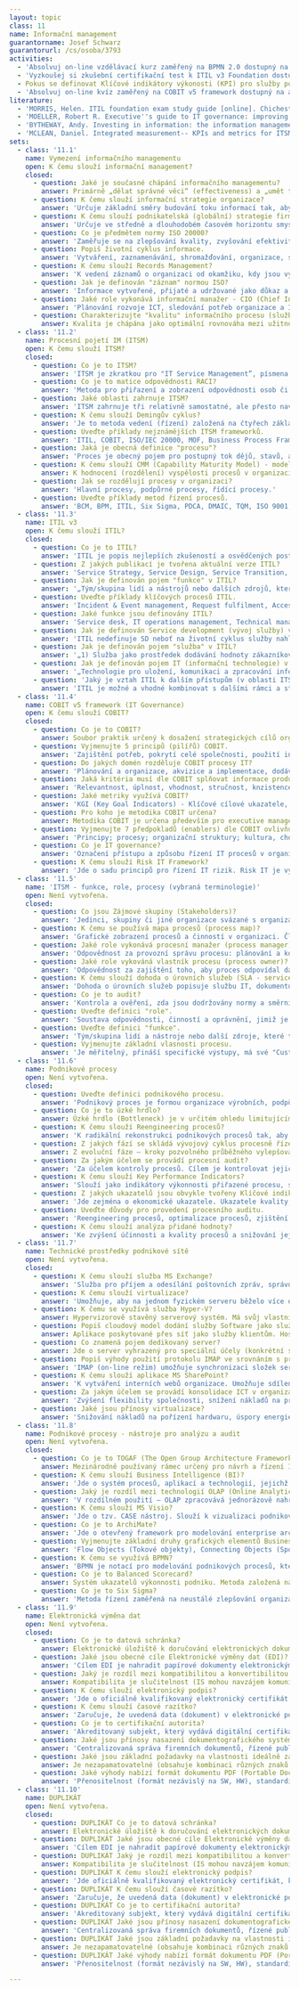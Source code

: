 ```yaml
---
layout: topic
class: 11
name: Informační management
guarantorname: Josef Schwarz
guarantorurl: /cs/osoba/3793
activities:
  - 'Absolvuj on-line vzdělávací kurz zaměřený na BPMN 2.0 dostupný na adrese: https://camunda.org/bpmn/tutorial/.'
  - 'Vyzkoušej si zkušební certifikační test k ITIL v3 Foundation dostupný na adrese: http://www.itiltests.co.uk/.'
  - Pokus se definovat Klíčové indikátory výkonosti (KPI) pro služby poskytované univerzitní knihovnou.
  - 'Absolvuj on-line kvíz zaměřený na COBIT v5 framework dostupný na adrese: http://www.bestpracticehelp.com/cobitfreequiz.html.'
literature:
  - 'MORRIS, Helen. ITIL foundation exam study guide [online]. Chichester, U.K.: Wiley, 2012 [cit. 2016-09-23]. Dostupné z: http://site.ebrary.com/lib/natl/Doc?id=10593204.'
  - 'MOELLER, Robert R. Executive''s guide to IT governance: improving systems processes with service management, COBIT, and ITIL [online]. Hoboken, N.J.: John Wiley &amp; Sons, Inc., 2013. Wiley corporate F &amp; A [cit. 2016-09-23]. Dostupné z: http://site.ebrary.com/lib/natl/Doc?id=10653556.'
  - 'BYTHEWAY, Andy. Investing in information: the information management body of knowledge. Cham: Springer, 2014. xvi, 280 stran. ISBN 978-3-319-11908-3.'
  - 'MCLEAN, Daniel. Integrated measurement-- KPIs and metrics for ITSM: a narrative account [online]. Ely, Cambridgeshire: IT Governance Publishing, 2013 [cit. 2016-09-23]. ISBN 978-1-84928-486-8. Dostupné z: http://site.ebrary.com/lib/natl/Doc?id=10772231.'
sets:
  - class: '11.1'
    name: Vymezení informačního managementu
    open: K čemu slouží informační management?
    closed:
      - question: Jaké je současné chápání informačního managementu?
        answer: Primárně „dělat správné věci“ (effectiveness) a „umět tyto věci dělat hospodárně“ (efficiency).
      - question: K čemu slouží informační strategie organizace?
        answer: 'Určuje základní směry budování toku informací tak, aby informace sloužily řídícím pracovníkům k rozhodování a snižovaly rizika činnosti.'
      - question: K čemu slouží podnikatelská (globální) strategie firmy (GST)
        answer: 'Určuje ve středně a dlouhodobém časovém horizontu smysl a cíl veškerým aktivitám organizace, zamezuje jejímu živelnému a chaotickému vývoji.'
      - question: Co je předmětem normy ISO 20000?
        answer: 'Zaměřuje se na zlepšování kvality, zvyšování efektivity a snížení nákladů u IT procesů, popisuje procesy řízení pro poskytování služeb IT.'
      - question: Popiš životní cyklus informace.
        answer: 'Vytváření, zaznamenávání, shromažďování, organizace, správa, standardizace, uchování, vyhledávání, distribuce a užití.'
      - question: K čemu slouží Records Management?
        answer: 'K vedení záznamů o organizaci od okamžiku, kdy jsou vytvořeny, až do jejich úplného odstranění.'
      - question: Jak je definován "záznam" normou ISO?
        answer: 'Informace vytvořené, přijaté a udržované jako důkaz a údaj o organizaci nebo osobě, na základě právní povinnosti nebo v transakci podnikání.'
      - question: Jaké role vykonává informační manažer - CIO (Chief Information Officer)?
        answer: 'Plánování rozvoje ICT, sledování potřeb organizace a ICT trendů, provádění nákladových analýz, řízení bezpečnosti a rizik v oblasti ICT.'
      - question: Charakterizujte "kvalitu" informačního procesu (služby).
        answer: Kvalita je chápána jako optimální rovnováha mezi užitnou hodnotou procesu a cenou vynaloženou na jeho zajištění.
  - class: '11.2'
    name: Procesní pojetí IM (ITSM)
    open: K čemu slouží ITSM?
    closed:
      - question: Co je to ITSM?
        answer: 'ITSM je zkratkou pro "IT Service Management”, písmena "IT" znamenají "Information Technology". Jde tedy o Řízení služeb IT.'
      - question: Co je to matice odpovědnosti RACI?
        answer: 'Metoda pro přiřazení a zobrazení odpovědnosti osob či pracovních míst v nějakém úkolu (projektu, službě či procesu) v organizaci.'
      - question: Jaké oblasti zahrnuje ITSM?
        answer: 'ITSM zahrnuje tři relativně samostatné, ale přesto navzájem propojené a na sobě závislé oblasti: lidé, nástroje, procesy.'
      - question: K čemu slouží Demingův cyklus?
        answer: 'Je to metoda vedení (řízení) založená na čtyřech základních krocích (PDCA): Plan-Do-Check-Act.'
      - question: Uveďte příklady nejznámějších ITSM frameworků.
        answer: 'ITIL, COBIT, ISO/IEC 20000, MOF, Business Process Framework (eTOM), FitSM.'
      - question: Jaká je obecná definice "procesu"?
        answer: 'Proces je obecný pojem pro postupný tok dějů, stavů, aktivit nebo práce. Pojem proces se používá v praxi v různých významech.'
      - question: K čemu slouží CMM (Capability Maturity Model) - model zralosti?
        answer: K hodnocení (rozdělení) vyspělosti procesů v organizaci do 6 stupnů od neřízených až po optimalizované procesy.
      - question: Jak se rozdělují procesy v organizaci?
        answer: 'Hlavní procesy, podpůrné procesy, řídící procesy.'
      - question: Uveďte příklady metod řízení procesů.
        answer: 'BCM, BPM, ITIL, Six Sigma, PDCA, DMAIC, TQM, ISO 9001, statistické metody atd.'
  - class: '11.3'
    name: ITIL v3
    open: K čemu slouží ITIL?
    closed:
      - question: Co je to ITIL?
        answer: 'ITIL je popis nejlepších zkušeností a osvědčených postupů, jak dosáhnout efektivního řízení služeb IT.'
      - question: Z jakých publikací je tvořena aktuální verze ITIL?
        answer: 'Service Strategy, Service Design, Service Transition, Service Operation, Continual Service Improvement.'
      - question: Jak je definován pojem "funkce" v ITIL?
        answer: '„Tým/skupina lidí a nástrojů nebo dalších zdrojů, které tito lidé používají k provádění jednoho nebo více procesů nebo činností.“'
      - question: Uveďte příklady klíčových procesů ITIL.
        answer: 'Incident & Event management, Request fulfilment, Access management, Problem management, Change management, Service level management atd.'
      - question: Jaké funkce jsou definovány ITIL?
        answer: 'Service desk, IT operations management, Technical management, Application management.'
      - question: Jak je definován Service development (vývoj služby) v ITIL?
        answer: 'ITIL nedefinuje SD neboť na životní cyklus služby nahlíží z pohledu zákazníka, pro něhož je fáze vývoje skryta a nijak se jí neúčastní.'
      - question: Jak je definován pojem "služba" v ITIL?
        answer: '„1) Služba jako prostředek dodávání hodnoty zákazníkovi, 2) Služba IT, jako speciální případ služby založené na použití IT."'
      - question: Jak je definován pojem IT (informační technologie) v ITIL?
        answer: '„Technologie pro uložení, komunikaci a zpracování informací, jež typicky zahrnuje počítače, telekomunikace, aplikace a další software.“'
      - question: 'Jaký je vztah ITIL k dalším přístupům (v oblasti ITSM,ISO,TQM)?'
        answer: 'ITIL je možné a vhodné kombinovat s dalšími rámci a standardy. Např.: ITIL a COBIT, ITIL a Lean IT, ITIL a Six Sigma, ITIL a ISO 20000.'
  - class: '11.4'
    name: COBIT v5 framework (IT Governance)
    open: K čemu slouží COBIT?
    closed:
      - question: Co je to COBIT?
        answer: Soubor praktik určený k dosažení strategických cílů organizace díky efektivnímu využití zdrojů a minimalizaci IT rizik.
      - question: Vyjmenujte 5 principů (pilířů) COBIT.
        answer: 'Zajištění potřeb, pokrytí celé společnosti, použití integrovaného rámce, holistický přístup, oddělení vedení spol. od každodenního řízení.'
      - question: Do jakých domén rozděluje COBIT procesy IT?
        answer: 'Plánování a organizace, akvizice a implementace, dodávka a podpora, monitoring a evaluace.'
      - question: Jaká kritéria musí dle COBIT splňovat informace produkovaná IT?
        answer: 'Relevantnost, úplnost, vhodnost, stručnost, knzistence, srozumitelnost, snadná manipulace.'
      - question: Jaké metriky využívá COBIT?
        answer: 'KGI (Key Goal Indicators) - Klíčové cílové ukazatele, KPI (Key Performance Indicators) - klíčové ukazatele výkonnosti, Balanced Scorecard.'
      - question: Pro koho je metodika COBIT určena?
        answer: Metodika COBIT je určena především pro executive management a osoby provádějící audit.
      - question: Vyjmenujte 7 předpokladů (enablers) dle COBIT ovlivňujících dosažení vytyčených cílů.
        answer: 'Principy; procesy; organizační struktury; kultura, chování a etika; informace; služby, infrastruktura a aplikace; lidé, dovednosti a kompetence.'
      - question: Co je IT governance?
        answer: 'Označení přístupu a způsobu řízení IT procesů v organizaci, který slaďuje IS a informační technologie s globální strategií organizace.'
      - question: K čemu slouží Risk IT Framework?
        answer: 'Jde o sadu principů pro řízení IT rizik. Risk IT je vyvinuta a udržována společností ISACA. Sada doporučení, která upravuje COBIT.'
  - class: '11.5'
    name: 'ITSM - funkce, role, procesy (vybraná terminologie)'
    open: Není vytvořena.
    closed:
      - question: Co jsou Zájmové skupiny (Stakeholders)?
        answer: 'Jedinci, skupiny či jiné organizace svázané s organizací. Jde o zákazníky, zaměstnance, management, vlastníky, dodavatele a veřejný sektor.'
      - question: K čemu se používá mapa procesů (process map)?
        answer: 'Grafické zobrazení procesů a činností v organizaci. Člení procesy dle přidané hodnoty na hlavní procesy, řídící procesy a podpůrné procesy.'
      - question: Jaké role vykonává procesní manažer (process manager)?
        answer: 'Odpovědnost za provozní správu procesu: plánování a koordinace všech činností požadovaných pro provedení, monitorování a vykazování.'
      - question: Jaké role vykováná vlastník procesu (process owner)?
        answer: 'Odpovědnost za zajištění toho, aby proces odpovídal danému účelu. Zahrnuje: návrh a řízení změn a neustálé zlepšování procesu a jeho metrik.'
      - question: K čemu slouží dohoda o úrovních služeb (SLA - service level agreement)?
        answer: 'Dohoda o úrovních služeb popisuje službu IT, dokumentuje cíle úrovní služeb a specifikuje odpovědnosti poskytovatele služeb IT a zákazníka.'
      - question: Co je to audit?
        answer: 'Kontrola a ověření, zda jsou dodržovány normy a směrnice, zda jsou záznamy přesné, nebo zda bylo dosaženo cílů hospodárnosti a efektivity.'
      - question: Uveďte definici "role".
        answer: 'Soustava odpovědnosti, činností a oprávnění, jimiž je pověřena osoba nebo tým. Role je definována v rámci procesu.'
      - question: Uveďte definici "funkce".
        answer: 'Tým/skupina lidí a nástroje nebo další zdroje, které tito pracovníci používají k provádění jednoho nebo více procesů nebo činností.'
      - question: Vyjmenujte základní vlasnosti procesu.
        answer: 'Je měřitelný, přináší specifické výstupy, má své "Customers" zákazníky, reaguje na specifickou událost'
  - class: '11.6'
    name: Podnikové procesy
    open: Není vytvořena.
    closed:
      - question: Uveďte definici podnikového procesu.
        answer: 'Podnikový proces je formou organizace výrobních, podpůrných a podle některých autorů, také řídících funkcí podniku.'
      - question: Co je to úzké hrdlo?
        answer: Úzké hrdlo (Bottleneck) je v určitém ohledu limitujícím a rizikovým prvkem systému.
      - question: K čemu slouží Reengineering procesů?
        answer: 'K radikální rekonstrukci podnikových procesů tak, aby bylo dosaženo dramatického zdokonalení v klíčových indikátorech výkonnosti.'
      - question: Z jakých fází se skládá vývojový cyklus procesně řízené organizace?
        answer: Z evoluční fáze – kroky pozvolného průběžného vylepšování procesů organizace; Z revoluční fáze – rychlá radikální změnu procesů organizace.
      - question: Za jakým účelem se provádí procesní audit?
        answer: 'Za účelem kontroly procesů. Cílem je kontrolovat jejich průběh, aby bylo možné při vzniku odchylek nasadit včas vhodné řídicí mechanismy.'
      - question: K čemu slouží Key Performance Indicators?
        answer: 'Slouží jako indikátory výkonnosti přiřazené procesu, službě, organizačnímu útvaru, organizaci, které vyjadřují požadovanou výkonnost.'
      - question: Z jakých ukazatelů jsou obvykle tvořeny Klíčové indikátory výkonosti (KPI)?
        answer: 'Jde zejména o ekonomické ukazatele. Ukazatele kvality, výkonnosti procesů, IT služeb, zásob apod. Souvisí s rolí organizační jednotky.'
      - question: Uveďte důvody pro provedení procesního auditu.
        answer: 'Reengineering procesů, optimalizace procesů, zjištění nedostatků, zjednodušení činností, redukce pracovníků, snížení nákladů apod.'
      - question: K čemu slouží analýza přidané hodnoty?
        answer: 'Ke zvýšení účinnosti a kvality procesů a snižování jejich nákladnosti. Cílem je odhalení příčin existence procesů, které nepřinášejí hodnotu.'
  - class: '11.7'
    name: Technické prostředky podnikové sítě
    open: Není vytvořena.
    closed:
      - question: K čemu slouží služba MS Exchange?
        answer: 'Služba pro příjem a odesílání poštovních zpráv, správu kalendáře a kontaktů, sdílení veřejných složek.'
      - question: K čemu slouží virtualizace?
        answer: 'Umožňuje, aby na jednom fyzickém serveru běželo více oddělených serverů s vlastním operačním systémem.'
      - question: K čemu se využívá služba Hyper-V?
        answer: Hypervizorově stavěný serverový systém. Má svůj vlastní hlavní operační systém a pomocí virtualizace lze spustit další operační systémy.
      - question: Popiš cloudový model dodání služby Software jako služba (SaaS).
        answer: Aplikace poskytované přes síť jako služby klientům. Hostované aplikace zajišťuje poskytovatel. Klienti potřebují pouze přístup k síti.
      - question: Co znamená pojem dedikovaný server?
        answer: Jde o server vyhrazený pro speciální účely (konkrétní službu) nebo konkrétního zákazníka.
      - question: Popiš výhody použití protokolu IMAP ve srovnáním s protokolem POP3.
        answer: 'IMAP (on-line režim) umožňuje synchronizaci složek serveru s klientem, POP3 (off-line režim) pouze stahuje obsah mail složek od klienta.'
      - question: K čemu slouží aplikace MS SharePoint?
        answer: 'K vytváření interních webů organizace. Umožňuje sdílení podnikových dokumentů, s možností přístupu přes webový prohlížeč v interní síti.'
      - question: Za jakým účelem se provádí konsolidace ICT v organizaci?
        answer: 'Zvýšení flexibility společnosti, snížení nákladů na provoz ICT, zvýšení dostupnosti a spolehlivosti služeb ICT.'
      - question: Jaké jsou přínosy virtualizace?
        answer: 'Snižování nákladů na pořízení hardwaru, úspory energie, zvýšení efektivity správy IT, nové možnosti a postupy pro zajištění ICT.'
  - class: '11.8'
    name: Podnikové procesy - nástroje pro analýzu a audit
    open: Není vytvořena.
    closed:
      - question: Co je to TOGAF (The Open Group Architecture Framework)?
        answer: Mezinárodně používaný rámec určený pro návrh a řízení IT nebo enterprise architektury.
      - question: K čemu slouží Business Intelligence (BI)?
        answer: 'Jde o systém procesů, aplikací a technologií, jejichž cílem je účinná a účelná podpora rozhodovacích procesů.'
      - question: Jaký je rozdíl mezi technologií OLAP (Online Analytical Processing) a OLTP (Online Transaction Processing)?
        answer: 'V rozdílném použití – OLAP zpracovává jednorázově nahrávaná data, OLTP zpracovává data vytvářená průběžně a více uživateli zároveň.'
      - question: K čemu slouží MS Visio?
        answer: 'Jde o tzv. CASE nástroj. Slouží k vizualizaci podnikových procesů, k vytváření diagramů v souladu s pravidly popisu dle BPMN, UML apod.'
      - question: Co je to ArchiMate?
        answer: 'Jde o otevřený framework pro modelování enterprise architektury, často využívaný společně s TOGAF.'
      - question: Vyjmenujte základní druhy grafických elementů Business Process Diagramu dle BPMN.
        answer: 'Flow Objects (Tokové objekty), Connecting Objects (Spojovací objekty), Artefacts (Artefakty), Swimlanes (Plavecké dráhy).'
      - question: K čemu se využívá BPMN?
        answer: 'BPMN je notací pro modelování podnikových procesů, která poskytuje grafické znázornění pro specifikaci procesů z procesního diagramu (BPD).'
      - question: Co je to Balanced Scorecard?
        answer: Systém ukazatelů výkonnosti podniku. Metoda založená na vazbě mezi strategií a operativními činnostmi, s důrazem na měření výkonu.
      - question: Co je to Six Sigma?
        answer: 'Metoda řízení zaměřená na neustálé zlepšování organizace pomocí porozumění potřeb zákazníků, analýzy procesů a standardizace měření.'
  - class: '11.9'
    name: Elektronická výměna dat
    open: Není vytvořena.
    closed:
      - question: Co je to datová schránka?
        answer: Elektronické úložiště k doručování elektronických dokumentů mezi orgány veřejné moci a fyzickými a právnickými osobami.
      - question: Jaké jsou obecné cíle Elektronické výměny dat (EDI)?
        answer: 'Cílem EDI je nahradit papírové dokumenty elektronickými, snížit náklady spojené s výměnou dokumentů, zvýšit efektivitu a kvalitu procesů.'
      - question: Jaký je rozdíl mezi kompatibilitou a konvertibilitou dat?
        answer: Kompatibilita je slučitelnost (IS mohou navzájem komunikovat). Konvertibilita je převoditelnost dat (výstup systému A je vstupem systému B).
      - question: K čemu slouží elektronický podpis?
        answer: 'Jde o oficiálně kvalifikovaný elektronický certifikát, který nahrazuje klasický vlastnoruční podpis, respektive ověřený podpis.'
      - question: K čemu slouží časové razítko?
        answer: 'Zaručuje, že uvedená data (dokument) v elektronické podobě existovala v určitý časový okamžik v dané podobě.'
      - question: Co je to certifikační autorita?
        answer: 'Akreditovaný subjekt, který vydává digitální certifikáty (el. podpisy). Potvrzuje pravdivost údajů uvedených v elektronickém certifikátu.'
      - question: Jaké jsou přínosy nasazení dokumentografického systému v organizaci (DMS)?
        answer: 'Centralizovaná správa firemních dokumentů, řízené publikování, vyhledávání, sledování změn v dokumentech, nastavení přístupů k dokumentům.'
      - question: Jaké jsou základní požadavky na vlastnosti ideálně zabezpečného hesla?
        answer: Je nezapamatovatelné (obsahuje kombinaci různých znaků v dostatečné délce) a nezaznamenané, resp. záznam není uložen na nezabezpečeném médiu.
      - question: Jaké výhody nabízí formát dokumentu PDF (Portable Document Format)?
        answer: 'Přenositelnost (formát nezávislý na SW, HW), standardizace (ISO), archivace, komperese a zabezpečení (el. podpis, heslování), prohledávání.'
  - class: '11.10'
    name: DUPLIKÁT
    open: Není vytvořena.
    closed:
      - question: DUPLIKÁT Co je to datová schránka?
        answer: Elektronické úložiště k doručování elektronických dokumentů mezi orgány veřejné moci a fyzickými a právnickými osobami na straně druhé.
      - question: DUPLIKÁT Jaké jsou obecné cíle Elektronické výměny dat (EDI)?
        answer: 'Cílem EDI je nahradit papírové dokumenty elektronickými, snížit náklady spojené s výměnou dokumentů, zvýšit efektivitu a kvalitu procesů.'
      - question: DUPLIKÁT Jaký je rozdíl mezi kompatibilitou a konvertibilitou dat?
        answer: Kompatibilita je slučitelnost (IS mohou navzájem komunikovat). Konvertibilita je převoditelnost dat (výstup systému A je vstupem systému B).
      - question: DUPLIKÁT K čemu slouží elektronický podpis?
        answer: 'Jde oficiálně kvalifikovaný elektronický certifikát, který nahrazuje klasický vlastnoruční podpis, respektive ověřený podpis.'
      - question: DUPLIKÁT K čemu slouží časové razítko?
        answer: 'Zaručuje, že uvedená data (dokument) v elektronické podobě existovala v určitý časový okamžik v dané podobě.'
      - question: DUPLIKÁT Co je to certifikační autorita?
        answer: 'Akreditovaný subjekt, který vydává digitální certifikáty (el. podpisy). Potvrzuje pravdivost údajů uvedených v elektronickém certifikátu.'
      - question: DUPLIKÁT Jaké jsou přínosy nasazení dokumentografického systému v organizaci (DMS)?
        answer: 'Centralizovaná správa firemních dokumentů, řízené publikování, vyhledávání, sledování změn v dokumentech, nastavení přístupů k dokumentům.'
      - question: DUPLIKÁT Jaké jsou základní požadavky na vlastnosti ideálně zabezpečného hesla?
        answer: Je nezapamatovatelné (obsahuje kombinaci různých znaků v dostatečné délce) a nezaznamenané resp. záznam není uložen na nezabezpečeném médiu.
      - question: DUPLIKÁT Jaké výhody nabízí formát dokumentu PDF (Portable Document Format)?
        answer: 'Přenositelnost (formát nezávislý na SW, HW), standardizace (ISO), archivace, komperese a zabezpečení (el. podpis, heslování), prohledávání.'

---
```

